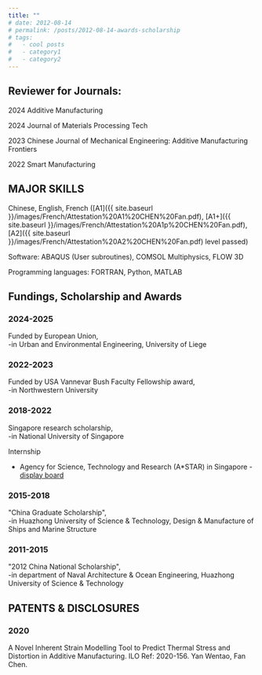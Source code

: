 ```yaml
---
title: ""
# date: 2012-08-14
# permalink: /posts/2012-08-14-awards-scholarship
# tags:
#   - cool posts
#   - category1
#   - category2
---
```


## Reviewer for Journals:

2024 Additive Manufacturing

2024 Journal of Materials Processing Tech

2023 Chinese Journal of Mechanical Engineering: Additive Manufacturing Frontiers

2022 Smart Manufacturing

## MAJOR SKILLS

Chinese, English, French ([A1]({{ site.baseurl }}/images/French/Attestation%20A1%20CHEN%20Fan.pdf), [A1+]({{ site.baseurl }}/images/French/Attestation%20A1p%20CHEN%20Fan.pdf), [A2]({{ site.baseurl }}/images/French/Attestation%20A2%20CHEN%20Fan.pdf) level passed)

Software: ABAQUS (User subroutines), COMSOL Multiphysics, FLOW 3D

Programming languages: FORTRAN, Python, MATLAB

## Fundings, Scholarship and Awards

### 2024-2025
Funded by European Union,  
-in Urban and Environmental Engineering, University of Liege

### 2022-2023
Funded by USA Vannevar Bush Faculty Fellowship award,  
-in Northwestern University

### 2018-2022
Singapore research scholarship,  
-in National University of Singapore

Internship  
- Agency for Science, Technology and Research (A*STAR) in Singapore - [display board](https://www.a-star.edu.sg/ihpc/internship/chen-fan)

### 2015-2018
"China Graduate Scholarship",  
-in Huazhong University of Science & Technology, Design & Manufacture of Ships and Marine Structure

### 2011-2015
"2012 China National Scholarship",  
-in department of Naval Architecture & Ocean Engineering, Huazhong University of Science & Technology

## PATENTS & DISCLOSURES

### 2020
A Novel Inherent Strain Modelling Tool to Predict Thermal Stress and Distortion in Additive Manufacturing. ILO Ref: 2020-156. Yan Wentao, Fan Chen.